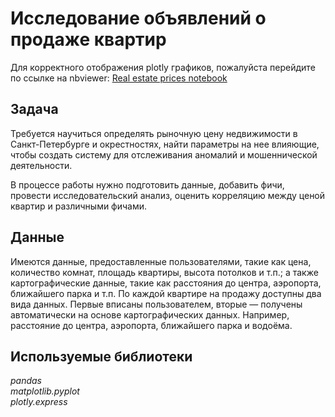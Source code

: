 # Исследование объявлений о продаже квартир

Для корректного отображения plotly графиков, пожалуйста перейдите по ссылке на nbviewer: [Real estate prices notebook](https://nbviewer.jupyter.org/github/omirosh/yandex_practicum/blob/master/real_estate_prices/real_estate_prices.ipynb)

## Задача
Требуется научиться определять рыночную цену недвижимости в Санкт-Петербурге и окрестностях, найти параметры на нее влияющие, чтобы создать систему для отслеживания аномалий и мошеннической деятельности.

В процессе работы нужно подготовить данные, добавить фичи, провести исследовательский анализ, оценить корреляцию между ценой квартир и различными фичами.

## Данные  

Имеются данные, предоставленные пользователями, такие как цена, количество комнат, площадь квартиры, высота потолков и т.п.; а также картографические данные, такие как расстояния до центра, аэропорта, ближайшего парка и т.п.
По каждой квартире на продажу доступны два вида данных. Первые вписаны пользователем, вторые — получены автоматически на основе картографических данных. Например, расстояние до центра, аэропорта, ближайшего парка и водоёма. 

## Используемые библиотеки
*pandas*  
*matplotlib.pyplot*  
*plotly.express*
